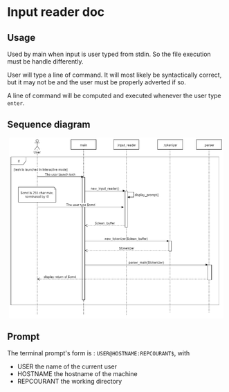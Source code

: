 # Input reader doc

## Usage

Used by main when input is user typed from stdin. So the file execution must
be handle differently.

User will type a line of command. It will most likely be syntactically correct,
but it may not be and the user must be properly adverted if so.

A line of command will be computed and executed whenever the user type `enter`.

## Sequence diagram
<div style="background-color:rgb(255,255,255); border-radius:2px; padding:4px; margin:4px;">
<!--![sequence diagram](./tesh.png)-->
<img alt="sequence diagram" src="./tesh.png"/>
</div>


## Prompt
The terminal prompt's form is : `USER@HOSTNAME:REPCOURANT$`, with
* USER the name of the current user
* HOSTNAME the hostname of the machine
* REPCOURANT the working directory
